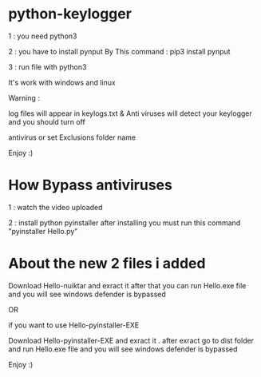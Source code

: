 # python-keylogger

1 : you need python3 

2 : you have to install pynput By This command : pip3 install pynput

3 : run file with python3



It's work with windows and linux 



Warning :  

log files will appear in keylogs.txt & Anti viruses will detect your keylogger and you should turn off

antivirus or set Exclusions folder name


Enjoy :)




# How Bypass antiviruses 

1 : watch the video uploaded

2 : install python pyinstaller after installing you must run this command "pyinstaller Hello.py"


# About the new 2 files i added

Download Hello-nuiktar and exract it after that you can run Hello.exe file and you will see windows defender is bypassed 

OR

if you want to use Hello-pyinstaller-EXE

Download Hello-pyinstaller-EXE and exract it . after exract go to dist folder and run Hello.exe file and you will see windows defender is bypassed 

Enjoy :)
